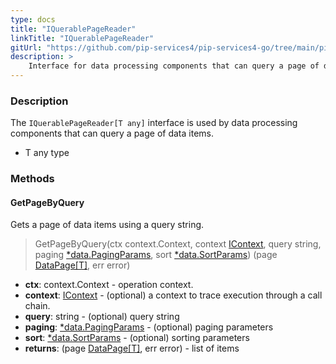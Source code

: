 ```yaml
---
type: docs
title: "IQuerablePageReader"
linkTitle: "IQuerablePageReader"
gitUrl: "https://github.com/pip-services4/pip-services4-go/tree/main/pip-services4-persistence-go"
description: >
    Interface for data processing components that can query a page of data items.
---
```


### Description

The `IQuerablePageReader[T any]` interface is used by data processing components that can query a page of data items.

- T any type

### Methods

#### GetPageByQuery
Gets a page of data items using a query string.

> GetPageByQuery(ctx context.Context, context [IContext](../../../components/context/icontext), query string, paging [*data.PagingParams](../../../data/query/paging_params), sort [*data.SortParams](../../../data/query/sort_params)) (page [DataPage[T]](../../../data/query/data_page), err error)

- **ctx**: context.Context - operation context.
- **context**: [IContext](../../../components/context/icontext) - (optional) a context to trace execution through a call chain.
- **query**: string - (optional) query string
- **paging**: [*data.PagingParams](../../../data/query/paging_params) - (optional) paging parameters
- **sort**: [*data.SortParams](../../../data/query/sort_params) - (optional) sorting parameters
- **returns**: (page [DataPage[T]](../../../data/query/data_page), err error) - list of items

